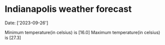 # Indianapolis weather forecast 
Date: ['2023-09-26'] 

Minimum temperature(in celsius) is [16.0] 
Maximum temperature(in celsius) is [27.3]
